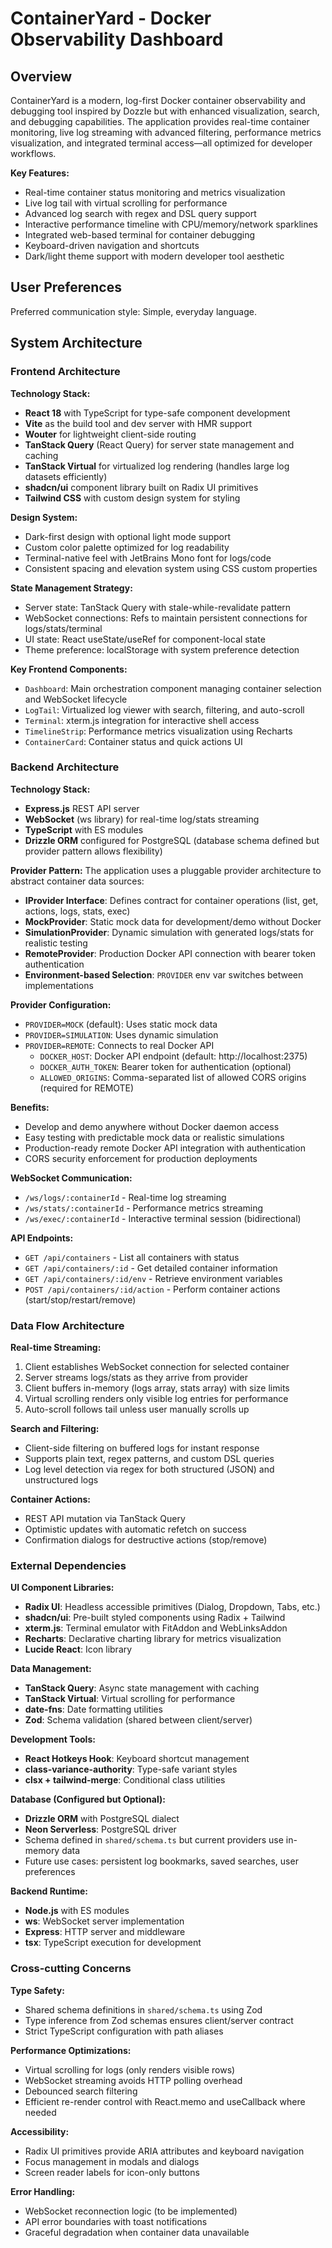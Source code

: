 # ContainerYard - Docker Observability Dashboard

## Overview

ContainerYard is a modern, log-first Docker container observability and debugging tool inspired by Dozzle but with enhanced visualization, search, and debugging capabilities. The application provides real-time container monitoring, live log streaming with advanced filtering, performance metrics visualization, and integrated terminal access—all optimized for developer workflows.

**Key Features:**
- Real-time container status monitoring and metrics visualization
- Live log tail with virtual scrolling for performance
- Advanced log search with regex and DSL query support
- Interactive performance timeline with CPU/memory/network sparklines
- Integrated web-based terminal for container debugging
- Keyboard-driven navigation and shortcuts
- Dark/light theme support with modern developer tool aesthetic

## User Preferences

Preferred communication style: Simple, everyday language.

## System Architecture

### Frontend Architecture

**Technology Stack:**
- **React 18** with TypeScript for type-safe component development
- **Vite** as the build tool and dev server with HMR support
- **Wouter** for lightweight client-side routing
- **TanStack Query** (React Query) for server state management and caching
- **TanStack Virtual** for virtualized log rendering (handles large log datasets efficiently)
- **shadcn/ui** component library built on Radix UI primitives
- **Tailwind CSS** with custom design system for styling

**Design System:**
- Dark-first design with optional light mode support
- Custom color palette optimized for log readability
- Terminal-native feel with JetBrains Mono font for logs/code
- Consistent spacing and elevation system using CSS custom properties

**State Management Strategy:**
- Server state: TanStack Query with stale-while-revalidate pattern
- WebSocket connections: Refs to maintain persistent connections for logs/stats/terminal
- UI state: React useState/useRef for component-local state
- Theme preference: localStorage with system preference detection

**Key Frontend Components:**
- `Dashboard`: Main orchestration component managing container selection and WebSocket lifecycle
- `LogTail`: Virtualized log viewer with search, filtering, and auto-scroll
- `Terminal`: xterm.js integration for interactive shell access
- `TimelineStrip`: Performance metrics visualization using Recharts
- `ContainerCard`: Container status and quick actions UI

### Backend Architecture

**Technology Stack:**
- **Express.js** REST API server
- **WebSocket** (ws library) for real-time log/stats streaming
- **TypeScript** with ES modules
- **Drizzle ORM** configured for PostgreSQL (database schema defined but provider pattern allows flexibility)

**Provider Pattern:**
The application uses a pluggable provider architecture to abstract container data sources:

- **IProvider Interface**: Defines contract for container operations (list, get, actions, logs, stats, exec)
- **MockProvider**: Static mock data for development/demo without Docker
- **SimulationProvider**: Dynamic simulation with generated logs/stats for realistic testing
- **RemoteProvider**: Production Docker API connection with bearer token authentication
- **Environment-based Selection**: `PROVIDER` env var switches between implementations

**Provider Configuration:**
- `PROVIDER=MOCK` (default): Uses static mock data
- `PROVIDER=SIMULATION`: Uses dynamic simulation
- `PROVIDER=REMOTE`: Connects to real Docker API
  - `DOCKER_HOST`: Docker API endpoint (default: http://localhost:2375)
  - `DOCKER_AUTH_TOKEN`: Bearer token for authentication (optional)
  - `ALLOWED_ORIGINS`: Comma-separated list of allowed CORS origins (required for REMOTE)

**Benefits:**
- Develop and demo anywhere without Docker daemon access
- Easy testing with predictable mock data or realistic simulations
- Production-ready remote Docker API integration with authentication
- CORS security enforcement for production deployments

**WebSocket Communication:**
- `/ws/logs/:containerId` - Real-time log streaming
- `/ws/stats/:containerId` - Performance metrics streaming  
- `/ws/exec/:containerId` - Interactive terminal session (bidirectional)

**API Endpoints:**
- `GET /api/containers` - List all containers with status
- `GET /api/containers/:id` - Get detailed container information
- `GET /api/containers/:id/env` - Retrieve environment variables
- `POST /api/containers/:id/action` - Perform container actions (start/stop/restart/remove)

### Data Flow Architecture

**Real-time Streaming:**
1. Client establishes WebSocket connection for selected container
2. Server streams logs/stats as they arrive from provider
3. Client buffers in-memory (logs array, stats array) with size limits
4. Virtual scrolling renders only visible log entries for performance
5. Auto-scroll follows tail unless user manually scrolls up

**Search and Filtering:**
- Client-side filtering on buffered logs for instant response
- Supports plain text, regex patterns, and custom DSL queries
- Log level detection via regex for both structured (JSON) and unstructured logs

**Container Actions:**
- REST API mutation via TanStack Query
- Optimistic updates with automatic refetch on success
- Confirmation dialogs for destructive actions (stop/remove)

### External Dependencies

**UI Component Libraries:**
- **Radix UI**: Headless accessible primitives (Dialog, Dropdown, Tabs, etc.)
- **shadcn/ui**: Pre-built styled components using Radix + Tailwind
- **xterm.js**: Terminal emulator with FitAddon and WebLinksAddon
- **Recharts**: Declarative charting library for metrics visualization
- **Lucide React**: Icon library

**Data Management:**
- **TanStack Query**: Async state management with caching
- **TanStack Virtual**: Virtual scrolling for performance
- **date-fns**: Date formatting utilities
- **Zod**: Schema validation (shared between client/server)

**Development Tools:**
- **React Hotkeys Hook**: Keyboard shortcut management
- **class-variance-authority**: Type-safe variant styles
- **clsx + tailwind-merge**: Conditional class utilities

**Database (Configured but Optional):**
- **Drizzle ORM** with PostgreSQL dialect
- **Neon Serverless**: PostgreSQL driver
- Schema defined in `shared/schema.ts` but current providers use in-memory data
- Future use cases: persistent log bookmarks, saved searches, user preferences

**Backend Runtime:**
- **Node.js** with ES modules
- **ws**: WebSocket server implementation
- **Express**: HTTP server and middleware
- **tsx**: TypeScript execution for development

### Cross-cutting Concerns

**Type Safety:**
- Shared schema definitions in `shared/schema.ts` using Zod
- Type inference from Zod schemas ensures client/server contract
- Strict TypeScript configuration with path aliases

**Performance Optimizations:**
- Virtual scrolling for logs (only renders visible rows)
- WebSocket streaming avoids HTTP polling overhead
- Debounced search filtering
- Efficient re-render control with React.memo and useCallback where needed

**Accessibility:**
- Radix UI primitives provide ARIA attributes and keyboard navigation
- Focus management in modals and dialogs
- Screen reader labels for icon-only buttons

**Error Handling:**
- WebSocket reconnection logic (to be implemented)
- API error boundaries with toast notifications
- Graceful degradation when container data unavailable